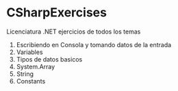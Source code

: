 # CSharpExercises
Licenciatura .NET ejercicios de todos los temas

1. Escribiendo en Consola y tomando datos de la entrada
2. Variables
3. Tipos de datos basicos
4. System.Array
5. String
6. Constants